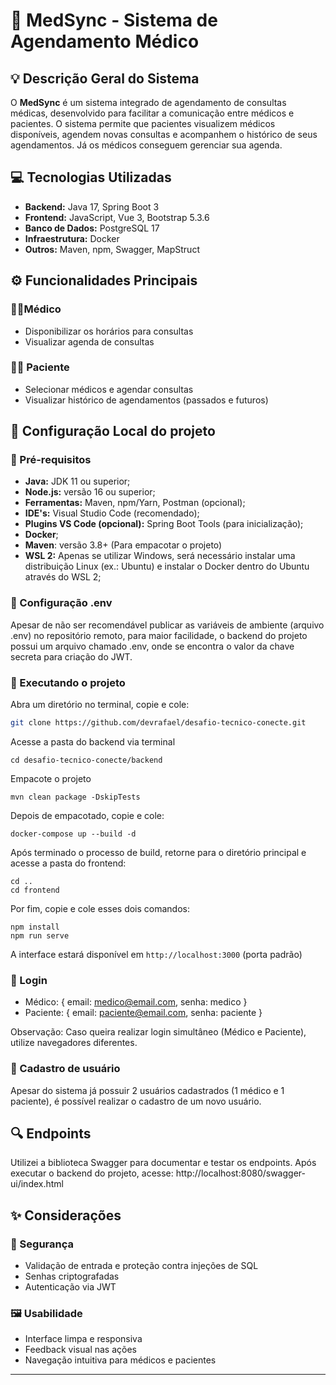 # 🏥 MedSync - Sistema de Agendamento Médico

## 💡 Descrição Geral do Sistema
O **MedSync** é um sistema integrado de agendamento de consultas médicas, desenvolvido para facilitar a comunicação entre médicos e pacientes. O sistema permite que pacientes visualizem médicos disponíveis, agendem novas consultas e acompanhem o histórico de seus agendamentos. Já os médicos conseguem gerenciar sua agenda.

## 💻 Tecnologias Utilizadas
- **Backend:** Java 17, Spring Boot 3
- **Frontend:** JavaScript, Vue 3, Bootstrap 5.3.6
- **Banco de Dados:** PostgreSQL 17
- **Infraestrutura:** Docker
- **Outros:** Maven, npm, Swagger, MapStruct

## ⚙️ Funcionalidades Principais

### 👨‍⚕️Médico
- Disponibilizar os horários para consultas
- Visualizar agenda de consultas

### 👩‍⚕️ Paciente
- Selecionar médicos e agendar consultas
- Visualizar histórico de agendamentos (passados e futuros)

## 🔧 Configuração Local do projeto

### 🧾 Pré-requisitos
- **Java:** JDK 11 ou superior;
- **Node.js:** versão 16 ou superior; 
- **Ferramentas:** Maven, npm/Yarn, Postman (opcional);
- **IDE's:** Visual Studio Code (recomendado);
- **Plugins VS Code (opcional):** Spring Boot Tools (para inicialização);
- **Docker**;
- **Maven**: versão 3.8+ (Para empacotar o projeto)
- **WSL 2:** Apenas se utilizar Windows, será necessário instalar uma distribuição Linux (ex.: Ubuntu) e instalar o Docker dentro do Ubuntu através do WSL 2;


### 🔑 Configuração .env
Apesar de não ser recomendável publicar as variáveis de ambiente (arquivo .env) no repositório remoto, para maior facilidade, o backend do projeto possui um arquivo chamado .env, onde se encontra o valor da chave secreta para criação do JWT.


### 📂 Executando o projeto
Abra um diretório no terminal, copie e cole:
```bash
git clone https://github.com/devrafael/desafio-tecnico-conecte.git
```
Acesse a pasta do backend via terminal
```
cd desafio-tecnico-conecte/backend
```
Empacote o projeto
```
mvn clean package -DskipTests
```
Depois de empacotado, copie e cole:
```
docker-compose up --build -d
```
Após terminado o processo de build, retorne para o diretório principal e acesse a pasta do frontend:
```
cd ..
cd frontend
```
Por fim, copie e cole esses dois comandos:
```
npm install
npm run serve
```
A interface estará disponível em `http://localhost:3000` (porta padrão)

### 📝 Login
- Médico: {
   email: medico@email.com,
   senha: medico
}
- Paciente: {
   email: paciente@email.com,
   senha: paciente
}

Observação: Caso queira realizar login simultâneo (Médico e Paciente), utilize navegadores diferentes.

### 📝 Cadastro de usuário

Apesar do sistema já possuir 2 usuários cadastrados (1 médico e 1 paciente), é possível realizar o cadastro de um novo usuário. 


## 🔍 Endpoints

Utilizei a biblioteca Swagger para documentar e testar os endpoints.
Após executar o backend do projeto, acesse: http://localhost:8080/swagger-ui/index.html

## ✨ Considerações

### 🔐 Segurança
- Validação de entrada e proteção contra injeções de SQL  
- Senhas criptografadas  
- Autenticação via JWT

### 🖼️ Usabilidade
- Interface limpa e responsiva  
- Feedback visual nas ações  
- Navegação intuitiva para médicos e pacientes

---
